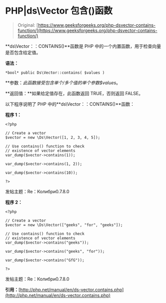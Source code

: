 # PHP|ds\Vector 包含()函数

> Original: [https://www.geeksforgeeks.org/php-dsvector-contains-function/](https://www.geeksforgeeks.org/php-dsvector-contains-function/)

**ds\Vector：：CONTAINS()**函数是 PHP 中的一个内置函数，用于检查向量是否包含给定值。

**语法：**

```
*bool* public Ds\Vector::contains( $values )
```

**参数：**此函数接受包含单个/多个值的单个参数*$values*。

**返回值：**如果给定值存在，此函数返回 TRUE，否则返回 FALSE。

以下程序说明了 PHP 中的**ds\Vector：：CONTAINS()**函数：

**程序 1：**

```
<?php

// Create a vector
$vector = new \Ds\Vector([1, 2, 3, 4, 5]);

// Use contains() function to check
// existence of vector elements
var_dump($vector->contains(1));

var_dump($vector->contains(1, 2));

var_dump($vector->contains(10));

?> 
```

发帖主题：Re：Колибри0.7.8.0

**程序 2：**

```
<?php

// Create a vector
$vector = new \Ds\Vector(["geeks", "for", "geeks"]);

// Use contains() function to check
// existence of vector elements
var_dump($vector->contains("geeks"));

var_dump($vector->contains("geeks", "for"));

var_dump($vector->contains("GfG"));

?>
```

发帖主题：Re：Колибри0.7.8.0

**引用：**[http://php.net/manual/en/ds-vector.contains.php](http://php.net/manual/en/ds-vector.contains.php)
